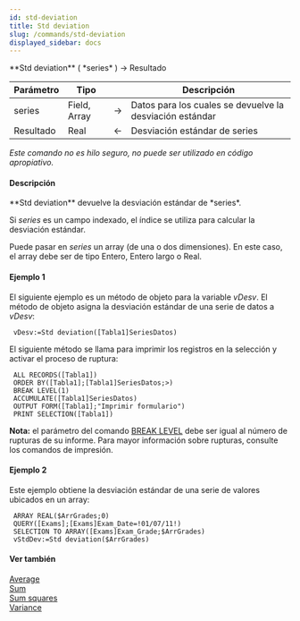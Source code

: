 ```yaml
---
id: std-deviation
title: Std deviation
slug: /commands/std-deviation
displayed_sidebar: docs
---
```


<!--REF #_command_.Std deviation.Syntax-->**Std deviation** ( *series* ) -> Resultado<!-- END REF-->
<!--REF #_command_.Std deviation.Params-->
| Parámetro | Tipo |  | Descripción |
| --- | --- | --- | --- |
| series | Field, Array | &#8594;  | Datos para los cuales se devuelve la desviación estándar |
| Resultado | Real | &#8592; | Desviación estándar de series |

<!-- END REF-->

*Este comando no es hilo seguro, no puede ser utilizado en código apropiativo.*


#### Descripción 

<!--REF #_command_.Std deviation.Summary-->**Std deviation** devuelve la desviación estándar de *series*.<!-- END REF-->   
  
Si *series* es un campo indexado, el índice se utiliza para calcular la desviación estándar. 

Puede pasar en *series* un array (de una o dos dimensiones). En este caso, el array debe ser de tipo Entero, Entero largo o Real.

#### Ejemplo 1 

El siguiente ejemplo es un método de objeto para la variable *vDesv*. El método de objeto asigna la desviación estándar de una serie de datos a *vDesv*:

```4d
 vDesv:=Std deviation([Tabla1]SeriesDatos)
```

El siguiente método se llama para imprimir los registros en la selección y activar el proceso de ruptura:

```4d
 ALL RECORDS([Tabla1])
 ORDER BY([Tabla1];[Tabla1]SeriesDatos;>)
 BREAK LEVEL(1)
 ACCUMULATE([Tabla1]SeriesDatos)
 OUTPUT FORM([Tabla1];"Imprimir formulario")
 PRINT SELECTION([Tabla1])
```

**Nota:** el parámetro del comando [BREAK LEVEL](break-level.md "BREAK LEVEL") debe ser igual al número de rupturas de su informe. Para mayor información sobre rupturas, consulte los comandos de impresión. 

#### Ejemplo 2 

Este ejemplo obtiene la desviación estándar de una serie de valores ubicados en un array: 

```4d
 ARRAY REAL($ArrGrades;0)
 QUERY([Exams];[Exams]Exam_Date=!01/07/11!)
 SELECTION TO ARRAY([Exams]Exam_Grade;$ArrGrades)
 vStdDev:=Std deviation($ArrGrades)
```

#### Ver también 

[Average](average.md)  
[Sum](sum.md)  
[Sum squares](sum-squares.md)  
[Variance](variance.md)  
